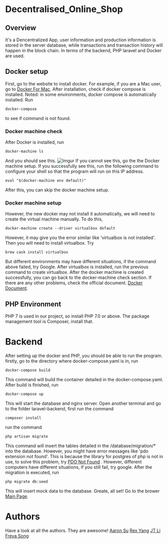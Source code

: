 # Decentralised_Online_Shop
## Overview
It's a Dencentralized App, user information and production information is stored in the server database,  while transactions and transaction history will happen in the block chain. 
In terms of the backend, PHP laravel and Docker are used.

## Docker setup

First, go to the website to install docker. For example, if you are a Mac user, go to [Docker For Mac](https://docs.docker.com/docker-for-mac/install/#install-and-run-docker-for-mac).
After installation, check if docker compose is installed. Noted: in some environments, docker compose is automatically installed.
Run
```
docker-compose 
```
to see if command is not found.
### Docker machine check
After Docker is installed, run
```
docker-machine ls
```
And you should see this.
![Imgur](https://i.imgur.com/XQTxT9h.png)
If you cannot see this, go the the Docker machine setup.
If you successfully see this, run the following command to configure your shell so that the program will run on this IP address.
```
eval "$(docker-machine env default)"
```
After this, you can skip the docker machine setup.

### Docker machine setup
However, the new docker may not install it automatically, we will need to create the virtual machine manually. To do this, 
```
docker-machine create --driver virtualbox default
```
However, it may give you the error similar like
'virtualbox is not installed'.
Then you will need to install virtualbox.
Try
```
brew cask install virtualbox
```
But different environments may have different situations, if the command above failed, try Google.
After virtualbox is installed, run the previous command to create virtualbox. 
After the docker machine is created successfully, you can go back to the docker-machine check section.
If there are any other problems, check the official document.
[Docker Document](https://docs.docker.com/machine/get-started/#create-a-machine).
## PHP Environment
PHP 7 is used in our project, so install PHP 7.0 or above.
The package management tool is Composer, install that.

# Backend
After setting up the docker and PHP, you should be able to run the program.
firstly, go to the directory where docker-compose.yaml is in, run
```
docker-compose build
```
This command will build the container detailed in the docker-compose.yaml.
After build is finished, run 
```
docker-compose up
```
This will start the database and nginx server.
Open another terminal and go to the folder laravel-backend,
first run the command 
```
composer install
```
run the command
```
php artisan migrate
```
This command will insert the tables detailed in the /database/migration/* into the database.
However, you might have error messages like 'pdo extension not found'. This is because the library for postgres of php is not in use, to solve this problem, try [PDO Not Found](https://help.guebs.eu/how-to-enable-postgresql-extension-for-php/) . However, different computers have different situations, if you still fail, try google.
After the migration is executed, run
```
php migrate db:seed
```
This will insert mock data to the database. 
Greate, all set! Go to the brower [Main Page](http://192.168.99.100/indexD.html#/login).
# Authors
Have a look at all the authors. They are awesome!
[Aaron Su](https://github.com/AaronSuAu)
[Rex Yang](https://github.com/yangyjrex)
[JT Li](https://github.com/Jt-Li)
[Freya Song](https://github.com/freyasong) 
